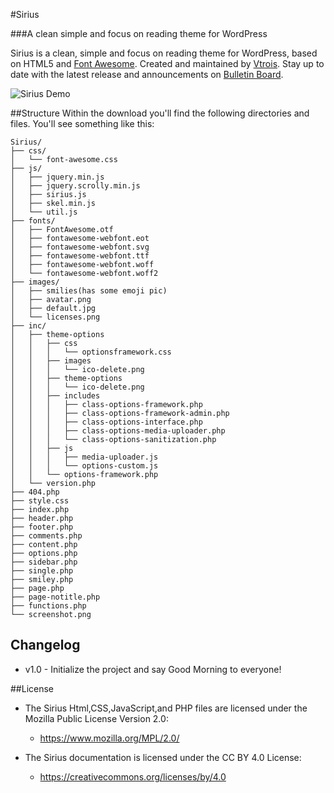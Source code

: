 #Sirius

###A clean simple and focus on reading theme for WordPress

Sirius is a clean, simple and focus on reading theme for WordPress, based on HTML5 and [Font Awesome](https://github.com/FortAwesome/Font-Awesome). Created and maintained by [Vtrois](https://www.vtrois.com). Stay up to date with the latest release and announcements on [Bulletin Board](https://www.vtrois.com/projects/theme-sirius.html).

![Sirius Demo](https://www.vtrois.com/wp-content/uploads/2016/08/Sirius-demo.png)

##Structure
Within the download you'll find the following directories and files. You'll see something like this:

```
Sirius/
├── css/
│   └── font-awesome.css
├── js/
│   ├── jquery.min.js
│   ├── jquery.scrolly.min.js
│   ├── sirius.js
│   ├── skel.min.js
│   └── util.js
├── fonts/
│   ├── FontAwesome.otf
│   ├── fontawesome-webfont.eot
│   ├── fontawesome-webfont.svg
│   ├── fontawesome-webfont.ttf
│   ├── fontawesome-webfont.woff
│   └── fontawesome-webfont.woff2
├── images/
│   ├── smilies(has some emoji pic)
│   ├── avatar.png
│   ├── default.jpg 
│   └── licenses.png
├── inc/
│   ├── theme-options
│   │   ├── css
│   │   │   └── optionsframework.css
│   │   ├── images
│   │   │   └── ico-delete.png
│   │   ├── theme-options
│   │   │   └── ico-delete.png
│   │   ├── includes
│   │   │   ├── class-options-framework.php
│   │   │   ├── class-options-framework-admin.php
│   │   │   ├── class-options-interface.php
│   │   │   ├── class-options-media-uploader.php
│   │   │   └── class-options-sanitization.php
│   │   ├── js
│   │   │   ├── media-uploader.js
│   │   │   └── options-custom.js
│   │   └── options-framework.php
│   └── version.php
├── 404.php
├── style.css
├── index.php
├── header.php
├── footer.php
├── comments.php
├── content.php
├── options.php
├── sidebar.php
├── single.php
├── smiley.php
├── page.php
├── page-notitle.php
├── functions.php
└── screenshot.png
```

## Changelog

- v1.0 - Initialize the project and say Good Morning to everyone!

##License

- The Sirius Html,CSS,JavaScript,and PHP files are licensed under the Mozilla Public License Version 2.0:
  - https://www.mozilla.org/MPL/2.0/

- The Sirius documentation is licensed under the CC BY 4.0 License:
  - https://creativecommons.org/licenses/by/4.0
